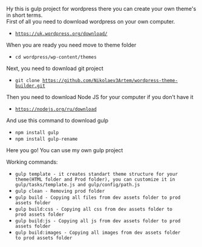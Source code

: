 Hy this is gulp project for wordpress there you can create your own theme's in short 
terms.<br>
First of all you need to download wordpress on your own computer.<br>
- <code>https://uk.wordpress.org/download/</code>

When you are ready you need move to theme folder<br>
- <code>cd wordpress/wp-content/themes</code>

Next, you need to download git project<br>
- <code>git clone https://github.com/Nikolaev3Artem/wordpress-theme-builder.git</code>

Then you need to download Node JS for your computer if you don't have it<br>
- <code>https://nodejs.org/ru/download</code>

And use this command to download gulp <br>
- <code>npm install gulp</code>
- <code>npm install gulp-rename</code>

Here you go! You can use my own gulp project

Working commands: <br>
- <code>gulp template - it creates standart theme structure for your theme(HTML folder and Prod folder), you can customize it in gulp/tasks/template.js and gulp/config/path.js</code>
- <code>gulp clean - Removing prod folder </code>
- <code>gulp build - Copying all files from dev assets folder to prod assets folder </code>
- <code>gulp build:css - Copying all css from dev assets folder to prod assets folder </code>
- <code>gulp build:js - Copying all js from dev assets folder to prod assets folder </code>
- <code>gulp build:images - Copying all images from dev assets folder to prod assets folder </code>